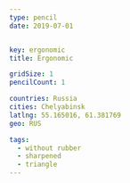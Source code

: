 ```yaml
---
type: pencil
date: 2019-07-01


key: ergonomic
title: Ergonomic

gridSize: 1
pencilCount: 1

countries: Russia
cities: Chelyabinsk
latlng: 55.165016, 61.381769
geo: RUS

tags:
  - without rubber
  - sharpened
  - triangle
---
```


